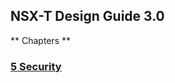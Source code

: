 ## NSX-T Design Guide 3.0
** Chapters **
### [ 5 Security ](https://github.com/kgbhat/nsx-t-design-guide-3.0/blob/master/5:Security/Chapter-5-Security.md#5-nsx-t-security)
